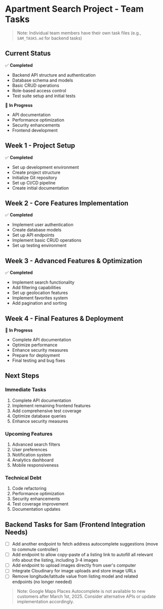# Apartment Search Project - Team Tasks

> Note: Individual team members have their own task files (e.g., `SAM_TASKS.md` for backend tasks)

## Current Status
✅ **Completed**
- Backend API structure and authentication
- Database schema and models
- Basic CRUD operations
- Role-based access control
- Test suite setup and initial tests

🔄 **In Progress**
- API documentation
- Performance optimization
- Security enhancements
- Frontend development

## Week 1 - Project Setup
✅ **Completed**
- Set up development environment
- Create project structure
- Initialize Git repository
- Set up CI/CD pipeline
- Create initial documentation

## Week 2 - Core Features Implementation
✅ **Completed**
- Implement user authentication
- Create database models
- Set up API endpoints
- Implement basic CRUD operations
- Set up testing environment

## Week 3 - Advanced Features & Optimization
✅ **Completed**
- Implement search functionality
- Add filtering capabilities
- Set up geolocation features
- Implement favorites system
- Add pagination and sorting

## Week 4 - Final Features & Deployment
🔄 **In Progress**
- Complete API documentation
- Optimize performance
- Enhance security measures
- Prepare for deployment
- Final testing and bug fixes

## Next Steps

### Immediate Tasks
1. Complete API documentation
2. Implement remaining frontend features
3. Add comprehensive test coverage
4. Optimize database queries
5. Enhance security measures

### Upcoming Features
1. Advanced search filters
2. User preferences
3. Notification system
4. Analytics dashboard
5. Mobile responsiveness

### Technical Debt
1. Code refactoring
2. Performance optimization
3. Security enhancements
4. Test coverage improvement
5. Documentation updates 

## Backend Tasks for Sam (Frontend Integration Needs)

- [ ] Add another endpoint to fetch address autocomplete suggestions (move to commute controller)
- [ ] Add endpoint to allow copy-paste of a listing link to autofill all relevant info about the listing, including 3-4 images
- [ ] Add endpoint to upload images directly from user's computer
- [ ] Integrate Cloudinary for image uploads and store image URLs
- [ ] Remove longitude/latitude value from listing model and related endpoints (no longer needed)

> Note: Google Maps Places Autocomplete is not available to new customers after March 1st, 2025. Consider alternative APIs or update implementation accordingly. 
